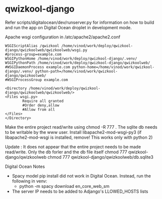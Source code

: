 # qwizkool-django

Refer scripts/digitalocean/dev/runserver.py for information on how to build and run the app on Digital Ocean droplet in development mode.

Apache wsgi configuration in /atc/apache2/apache2.conf
```
WSGIScriptAlias /qwizkool /home/vinod/work/deploy/qwizkool-django/qwizkoolweb/qwizkoolweb/wsgi.py
#process-group=example.com
WSGIPythonHome /home/vinod/work/deploy/qwizkool-django/.venv/
WSGIPythonPath /home/vinod/work/deploy/qwizkool-django/qwizkoolweb/
#WSGIDaemonProcess example.com python-home=/home/vinod/work/qwizkool-django/.venv/ python-path=/home/vinod/work/qwizkool-django/qwizkoolweb/
#WSGIProcessGroup example.com

<Directory /home/vinod/work/deploy/qwizkool-django/qwizkoolweb/qwizkoolweb/>
<Files wsgi.py>
        Require all granted
        #Order deny,allow
        #Allow from all
</Files>
</Directory>
```
Make the entire project read/write using chmod -R 777 . The sqlite db needs to be writable by the www user.
Install libapache2-mod-wsgi-py3 (if libapache2-mod-wsgi is installed, remove! This works only with python 2)

Update : It does not appear that the entire project needs to be made read/write. Only the db forler and the db file itself
chmod 777 qwizkool-django/qwizkoolweb
chmod 777 qwizkool-django/qwizkoolweb/db.sqlite3

Digital Ocean Notes
 - Spacy model pip install did not work in Digital Ocean. Instead, run the following in venv:
    - python -m spacy download en_core_web_sm
 - The server IP needs to be added to Adjango's LLOWED_HOSTS lists
